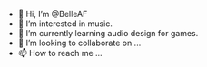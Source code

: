 - 👋 Hi, I’m @BelleAF
- 👀 I’m interested in music.
- 🌱 I’m currently learning audio design for games.
- 💞️ I’m looking to collaborate on ...
- 📫 How to reach me ...

<!---
BelleAF/BelleAF is a ✨ special ✨ repository because its `README.md` (this file) appears on your GitHub profile.
You can click the Preview link to take a look at your changes.
--->
